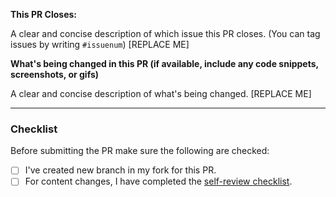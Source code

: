 <!--
Thank you for contributing to Docker Helper :box:

Before opening this PR please make sure you've read the contribution guideline. 

Describe why this Pull Request needs to be merged. What bug have you fixed? What feature have you added? Why is it important?

If you are fixing a specific issue, include "Fixes #ISSUE" (replace with the issue number, remove the quotes) and the issue will be linked to this PR.

-->

**This PR Closes:**

<!-- If there's an existing issue for your change, please link to it below.-->

A clear and concise description of which issue this PR closes. (You can tag issues by writing `#issuenum`) [REPLACE ME]

**What's being changed in this PR (if available, include any code snippets, screenshots, or gifs)**

<!-- Let us know what you are changing. Share anything that could provide the most context. -->

A clear and concise description of what's being changed. [REPLACE ME]

---

### Checklist

Before submitting the PR make sure the following are checked:

<!--*[ ] I've checked [contribution guide](../../CONTRIBUTING.md)-->
* [ ] I've created new branch in my fork for this PR.
* [ ] For content changes, I have completed the [self-review checklist](self_review.md).
